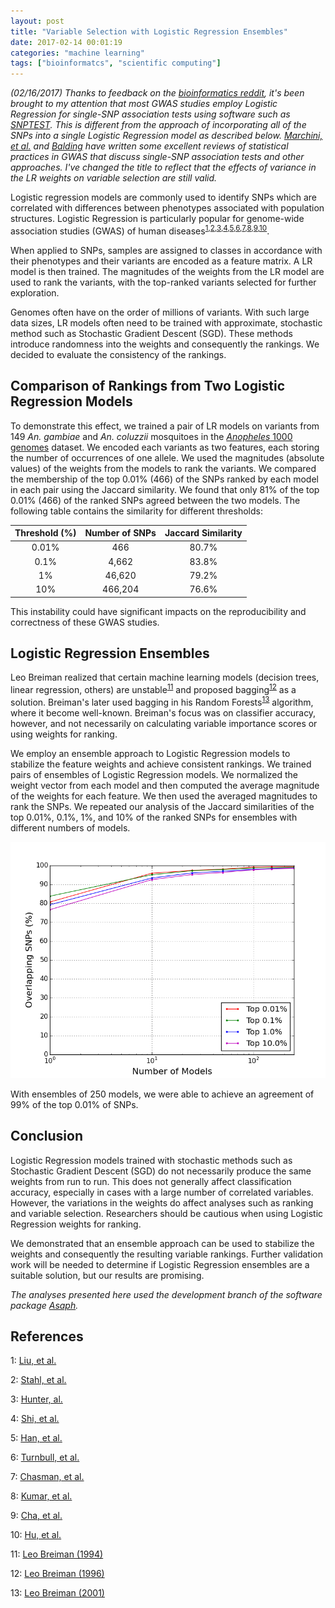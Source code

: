 ```yaml
---
layout: post
title: "Variable Selection with Logistic Regression Ensembles"
date: 2017-02-14 00:01:19
categories: "machine learning"
tags: ["bioinformatcs", "scientific computing"]
---
```

*(02/16/2017) Thanks to feedback on the [bioinformatics reddit](https://www.reddit.com/r/bioinformatics/comments/5u8f7i/be_cautious_when_using_logistic_regression_for/), it's been brought to my attention that most GWAS studies employ Logistic Regression for single-SNP association tests using software such as [SNPTEST](https://mathgen.stats.ox.ac.uk/genetics_software/snptest/snptest.html). This is different from the approach of incorporating all of the SNPs into a single Logistic Regression model as described below. [Marchini, et al.](http://www.nature.com/nrg/journal/v11/n7/abs/nrg2796.html) and [Balding](http://www.nature.com/nrg/journal/v7/n10/full/nrg1916.html) have written some excellent reviews of statistical practices in GWAS that discuss single-SNP association tests and other approaches. I've changed the title to reflect that the effects of variance in the LR weights on variable selection are still valid.*

Logistic regression models are commonly used to identify SNPs which are correlated with differences between phenotypes associated with population structures. Logistic Regression is particularly popular for genome-wide association studies (GWAS) of human diseases<sup>[1](#liu),[2](#stahl),[3](#hunter),[4](#shi),[5](#han),[6](#turnbull),[7](#chasman),[8](#kumar),[9](#cha),[10](#hu)</sup>.

When applied to SNPs, samples are assigned to classes in accordance with their phenotypes and their variants are encoded as a feature matrix.  A LR model is then trained.  The magnitudes of the weights from the LR model are used to rank the variants, with the top-ranked variants selected for further exploration.

Genomes often have on the order of millions of variants.  With such large data sizes, LR models often need to be trained with approximate, stochastic method such as Stochastic Gradient Descent (SGD).  These methods introduce randomness into the weights and consequently the rankings.  We decided to evaluate the consistency of the rankings.

## Comparison of Rankings from Two Logistic Regression Models
To demonstrate this effect, we trained a pair of LR models on variants from 149 *An. gambiae* and *An. coluzzii* mosquitoes in the [*Anopheles* 1000 genomes](https://www.malariagen.net/projects/ag1000g) dataset. We encoded each variants as two features, each storing the number of occurrences of one allele. We used the magnitudes (absolute values) of the weights from the models to rank the variants.  We compared the membership of the top 0.01% (466) of the SNPs ranked by each model in each pair using the Jaccard similarity.  We found that only 81% of the top 0.01% (466) of the ranked SNPs agreed between the two models.  The following table contains the similarity for different thresholds:

| Threshold (%) | Number of SNPs | Jaccard Similarity |
|:-------------:|:--------------:|:------------------:|
| 0.01%         | 466            | 80.7%              |
| 0.1%          | 4,662          | 83.8%              |
| 1%            | 46,620         | 79.2%              |
| 10%           | 466,204        | 76.6%              |


This instability could have significant impacts on the reproducibility and correctness of these GWAS studies.

## Logistic Regression Ensembles
Leo Breiman realized that certain machine learning models (decision trees, linear regression, others) are unstable<sup>[11](#breiman)</sup> and proposed bagging<sup>[12](#bagging)</sup> as a solution. Breiman's later used bagging in his Random Forests<sup>[13](#random-forests)</sup> algorithm, where it become well-known.  Breiman's focus was on classifier accuracy, however, and not necessarily on calculating variable importance scores or using weights for ranking.

We employ an ensemble approach to Logistic Regression models to stabilize the feature weights and achieve consistent rankings.  We trained pairs of ensembles of Logistic Regression models.  We normalized the weight vector from each model and then computed the average magnitude of the weights for each feature.  We then used the averaged magnitudes to rank the SNPs. We repeated our analysis of the Jaccard similarities of the top 0.01%, 0.1%, 1%, and 10% of the ranked SNPs for ensembles with different numbers of models.

![Jaccard Similarities for Logistic Regression Ensembles](/images/stable_rankings_lr_ensembles/snp_ranking_overlaps_sgd-l2.png)

With ensembles of 250 models, we were able to achieve an agreement of 99% of the top 0.01% of SNPs.

## Conclusion

Logistic Regression models trained with stochastic methods such as Stochastic Gradient Descent (SGD) do not necessarily produce the same weights from run to run. This does not generally affect classification accuracy, especially in cases with a large number of correlated variables. However, the variations in the weights do affect analyses such as ranking and variable selection. Researchers should be cautious when using Logistic Regression weights for ranking.

We demonstrated that an ensemble approach can be used to stabilize the weights and consequently the resulting variable rankings.  Further validation work will be needed to determine if Logistic Regression ensembles are a suitable solution, but our results are promising.

*The analyses presented here used the development branch of the software package [Asaph](https://github.com/rnowling/asaph).*

## References

<a name="liu">1</a>: [Liu, et al.](https://www.ncbi.nlm.nih.gov/pmc/articles/PMC3150510/)

<a name="stahl">2</a>: [Stahl, et al.](https://www.ncbi.nlm.nih.gov/pmc/articles/PMC4243840/)

<a name="hunter">3</a>: [Hunter, al.](http://www.nature.com/ng/journal/v39/n7/full/ng2075.html)

<a name="shi">4</a>: [Shi, et al.](http://www.nature.com/ng/journal/v43/n12/abs/ng.978.html)

<a name="han">5</a>: [Han, et al.](http://www.nature.com/ng/journal/v41/n11/abs/ng.472.html)

<a name="turnbull">6</a>: [Turnbull, et al.](http://www.nature.com/ng/journal/v42/n6/abs/ng.586.html)

<a name="chasman">7</a>: [Chasman, et al.](https://www.ncbi.nlm.nih.gov/pmc/articles/PMC3125402/)

<a name="kumar">8</a>: [Kumar, et al.](http://www.nature.com/ng/journal/v43/n5/abs/ng.809.html)

<a name="cha">9</a>: [Cha, et al.](http://hmg.oxfordjournals.org/content/19/23/4735.short)

<a name="hu">10</a>: [Hu, et al.](http://www.nature.com/ng/journal/v43/n8/abs/ng.875.html)

<a name="breiman">11</a>: [Leo Breiman (1994)](http://projecteuclid.org/euclid.aos/1032181158)

<a name="bagging">12</a>: [Leo Breiman (1996)](http://www.machine-learning.martinsewell.com/ensembles/bagging/Breiman1996.pdf)

<a name="random-forests">13</a>: [Leo Breiman (2001)](http://link.springer.com/article/10.1023/A:1010933404324)
